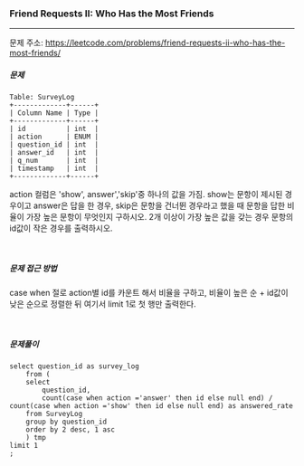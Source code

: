 ### Friend Requests II: Who Has the Most Friends

------

문제 주소: https://leetcode.com/problems/friend-requests-ii-who-has-the-most-friends/



##### 문제

```
Table: SurveyLog
+-------------+------+
| Column Name | Type |
+-------------+------+
| id          | int  |
| action      | ENUM |
| question_id | int  |
| answer_id   | int  |
| q_num       | int  |
| timestamp   | int  |
+-------------+------+
```

action 컬럼은 'show', answer','skip'중 하나의 값을 가짐. show는 문항이 제시된 경우이고 answer은 답을 한 경우, skip은 문항을 건너뛴 경우라고 했을 때 문항을 답한 비율이 가장 높은 문항이 무엇인지 구하시오. 2개 이상이 가장 높은 값을 갖는 경우 문항의 id값이 작은 경우를 출력하시오.     

​    

##### 문제 접근 방법

case when 절로 action별 id를 카운트 해서 비율을 구하고, 비율이 높은 순 + id값이 낮은 순으로 정렬한 뒤 여기서 limit 1로 첫 행만 출력한다.    

​     

##### 문제풀이

```
select question_id as survey_log
    from (
    select
        question_id,
        count(case when action ='answer' then id else null end) / count(case when action ='show' then id else null end) as answered_rate
    from SurveyLog
    group by question_id
    order by 2 desc, 1 asc  
    ) tmp
limit 1
;
```

​    
